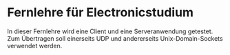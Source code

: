 # Fernlehre für Electronicstudium

In dieser Fernlehre wird eine Client und eine Serveranwendung getestet. Zum Übertragen soll einerseits UDP und andererseits Unix-Domain-Sockets verwendet werden. 
